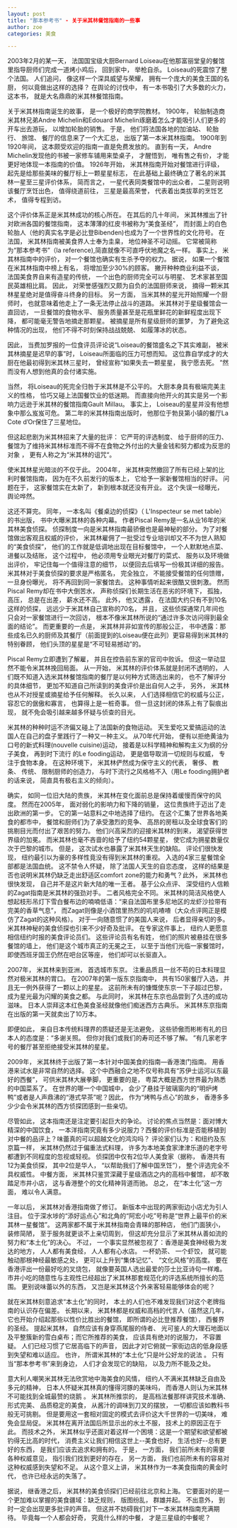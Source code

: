 ```yaml
---
layout: post
title: "那本参考书" - 关于米其林餐馆指南的一些事
author: zoe
categories: 美食

---
```


2003年2月的某一天， 法国国宝级大厨Bernard Loiseau在他那富丽堂皇的餐馆里指导厨师们完成一道烤小鸡后， 回到家中， 举枪自杀。 Loiseau的死震惊了整个法国。 人们追问， 像这样一个深具威望与荣耀， 拥有一个庞大的美食王国的名厨， 何以竟做出这样的选择？ 在舆论的讨伐中， 有一本书吸引了大多数的火力， 这本书， 就是大名鼎鼎的米其林餐馆指南。 

关于米其林指南诞生的故事， 是一个极好的商学院教材。 1900年， 轮胎制造商米其林兄弟Andre Michelin和Edouard Michelin琢磨着怎么才能吸引人们更多的开车出去游玩， 以增加轮胎的销售。 于是， 他们将法国各地的加油站、 轮胎行、 旅馆、 餐厅的信息来了一个大汇总， 出版了第一本米其林指南。 1900年到1920年间， 这本颇受欢迎的指南一直是免费发放的。 直到有一天， Andre Michelin发现他的书被一家修车铺用来垫桌子， 才醒悟到， 唯有售之有价， 才能更好地体现一本指南的价值。 1926年开始， 米其林指南开始对餐馆进行评级， 起先是给那些美味的餐厅标上一颗星星标志， 在此基础上最终确立了著名的米其林一星至三星评价体系， 简而言之， 一星代表同类餐馆中的出众者， 二星则说明该餐厅烹饪出色， 值得绕道前往， 三星是最高荣誉， 代表着出类拔萃的烹饪艺术， 值得专程到访。 

这个评价体系正是米其林成功的核心所在。 在其后的几十年间， 米其林推出了针对欧洲各国的餐馆指南， 这本薄薄的红皮书被称为“美食圣经”， 而封面上的白色轮胎人（他的真实名字是必比登Bibenden)也成为了一个世界性的文化符号。 在法国， 米其林指南被美食界人士奉为圭臬， 地位神圣不可动摇。 它常被简称为“那本参考书”（la reference),简直就像不可直呼伏地魔之名一样。 事实上， 米其林指南中的评价， 对一个餐馆也确实有生杀予夺的权力。 据说， 如果一个餐馆在米其林指南中榜上有名， 将增加至少30%的顾客。 撇开种种商业利益不谈， 法国美食界自来有造星的传统， 一个出色的厨师完全可以与明星、 艺术家甚至国民英雄相比肩。 因此， 对荣誉感强烈又颇为自负的法国厨师来说， 摘得一颗米其林星星绝对是值得奋斗终身的目标。 另一方面， 当米其林的星光开始照耀一个厨师时， 也就意味着他走上了一条无法停止战斗的道路。 米其林对于星级餐馆会一直回访， 一旦餐馆的食物水平、 服务质量甚至是花瓶里鲜花的新鲜程度出现下降， 都可能毫无警告地摘走那颗星。 被摘星是所有星级厨师的噩梦， 为了避免这种情况的出现， 他们不得不时刻保持战战兢兢、 如履薄冰的状态。  

因此， 当费加罗报的一位食评员评论说“Loiseau的餐馆盛名之下其实难副， 被米其林摘星是迟早的事”时， Loiseau所面临的压力可想而知。 这位靠自学成才的大厨在他最初得到米其林三星时， 曾经宣称“如果失去一颗星星， 我宁愿去死。 ”然而没有人想到他真的会付诸实施。 

当然， 将Loiseau的死完全归咎于米其林是不公平的。 大厨本身具有极端完美主义的性格， 恰巧又碰上法国餐饮业的低迷期。 而直接向他开火的其实是另一个影响力远逊于米其林的餐馆指南Gault Millau。 事实上， Loiseau的星星并没有他想象中那么岌岌可危。 第二年的米其林指南出版时， 他那位于勃艮第小镇的餐厅La Cote d’Or保住了三星地位。 

但这起悲剧为米其林招来了大量的批评： 它严苛的评选制度、 给于厨师的压力、 餐馆为了维持米其林标准而不得不在食物之外付出的大量金钱和努力都成为反思的对象 ， 更有人称之为“米其林的诅咒“。 

使米其林星光暗淡的不仅于此。 2004年， 米其林突然撤回了所有已经上架的比利时餐馆指南， 因为在不久前发行的版本上， 它给予一家新餐馆相当的好评。 问题在于， 这家餐馆实在太新了， 新到根本就还没有开业。 这个失误一经曝光， 舆论哗然。 
        
这还不算完。 同年， 一本名叫《餐桌边的侦探》（ L'Inspecteur se met table）的书出版， 书中大曝米其林的各种内幕。 作者Piscal Remy是一名从业16年的米其林美食侦探。 侦探制度一向是米其林指南最骄傲也是最神秘的部分。 为了对餐馆做出客观且权威的评价， 米其林雇佣了一批受过专业培训却又不不为世人熟知的“美食侦探”， 他们的工作就是低调地出现在目标餐馆中， 一个人默默地点菜、 进餐以及结账， 这个过程中， 他必须用专业眼光对餐厅的菜式、 服务以及环境做出评价， 牢记住每一个值得注意的细节， 以便回去后填写一份极其详细的报告。 米其林对于美食侦探的要求是严格匿名， 完全独立， 不能接受餐馆的任何馈赠， 一旦身份曝光， 将不再回到同一家餐馆去。 这种事情听起来很酷又很刺激。 然而Piscal Remy却在书中大倒苦水， 声称侦探们长期生活在恶劣的环境下， 孤独， 高压， 总是在出差， 薪水还不高。 此外， 他又透露， 在法国大约只有不到10名这样的侦探， 远远少于米其林自己宣称的70名， 并且， 这些侦探通常几年间也只会对一家餐馆进行一次回访， 根本不像米其林所说的“通过许多次访问得到最全面的结论”。 而更重要的一点是， 米其林并非如宣传的那般公正， 书中透露：那些成名已久的厨师及其餐厅（前面提到的Loiseau便在此列）更容易得到米其林的特别眷顾， 他们头顶的星星是“不可轻易撼动”的。 

Piscal Remy立即遭到了解雇， 并且在控告前东家的官司中败诉。 但这一举动显然不能令米其林挽回局面。 从一开始，  米其林的评价体系就是封闭不透明的， 人们既不知道入选米其林餐馆指南的餐厅是以何种方式筛选出来的， 也不了解评分的具体细节， 更加不知道自己所读到的美食评价是出自何人之手， 另外， 米其林也从不对授星或摘星给予任何解释。 长久以来， 人们选择相信它的权威与公正， 容忍它的倨傲和寡言， 也算得上是一桩奇事。 但一旦这封闭的体系上有了裂痕出现， 就不免会吸引越来越多怀疑与侦查的目光。 

米其林的种种时运不济偏又碰上了法国新的食物运动。 天生爱吃又爱搞运动的法国人在自己的盘子里践行了一种又一种主义。 从70年代开始， 便有以拒绝黄油为口号的新式料理(nouvelle cuisine)运动， 接着是以科学精神和解构主义为纲的分子美食， 再到时下流行 的Le fooding运动， 更是倡导取消一切规则与权威， 专注于食物本身。 在这种环境下， 米其林俨然成为保守主义的代表， 奢侈、 教条、 传统、 限制厨师的创造力， 与时下流行之风格格不入（用Le fooding拥护者的话来说， 简直具有极右主义的倾向）。 
 
确实， 如同一位旧大陆的贵族， 米其林在变化面前总是保持着缓慢而保守的风度。 然而在2005年， 面对弱化的影响力和下降的销量， 这位贵族终于迈出了走出欧洲的第一步。 
它的第一站意料之中地选择了纽约。 在这个汇集了世界各地美食的都市中， 餐馆和厨师们为了承受激烈的竞争、 高昂的房租以及全球食客们的挑剔目光而付出了艰苦的努力。 他们兴高采烈的迎接米其林的到来， 渴望获得世界级的加冕。 而米其林也毫不吝啬的给予了纽约54颗星星， 使它成为拥星数量仅次于巴黎的城市。 但是， 这次试水也暴露了米其林天生的缺陷。 评论们很快发现， 纽约最引以为豪的多样性竟没有得到米其林的重视。 入选的4家三星餐馆全部都是法国血统。 这不禁令人怀疑， 除了法国人天生的自恋态度， 这样的结果是否也说明米其林仍缺乏走出舒适区comfort zone的能力和勇气？此外， 米其林也很快发现， 自己并不是这片新大陆的唯一王者。 基于公众点评、 深受纽约人信赖的Zagat指南是米其林的强劲对手。 二者风格完全不同。 米其林的简洁风格使人想起枝形吊灯下雪白餐布边的喃喃低语：“来自法国布里多尼地区的龙虾沙拉带有完美的香草气息”， 而Zagat则像是小酒馆里热烈的叽叽喳喳（大众点评网正是模仿了Zagat的这种风格）。 对于一向随意惯了的美国人来说， 后者显得亲切的多。 米其林神秘的美食侦探也引来不少好奇及批评。 在专家这件事上， 纽约人更愿意相信纽约时报的美食评论员们。 这些评论员有名有姓， 他们的照片被悬挂在很多餐馆的墙上， 他们是这个城市真正的无冕之王， 以至于当他们光临一家餐馆时， 即使西班牙国王仍然在吧台区等座， 他们却可以长驱直入。  

2007年， 米其林来到亚洲， 首选城市东京。 注重品质且一丝不苟的日本料理显然对极米其林的胃口。 在2007年的第一版东京指南中， 共有150家餐厅入选， 并且无一例外获得了一颗以上的星星。 这前所未有的慷慨使东京一下子超过巴黎， 成为星光最为闪耀的美食之都。 与此同时， 米其林在东京也品尝到了久违的成功滋味。 日本人崇拜这本红色美食圣经就像他们痴迷西方古典乐。 米其林东京指南在出版的第一天就卖出了10万本。 

即便如此， 来自日本传统料理界的质疑还是无法避免， 这些骄傲而彬彬有礼的日本人的态度是：“多谢关照。 但你对我们或我们的寿司还不够了解。 ”有几家老字号的餐厅甚至拒绝接受米其林的星星。 

2009年， 米其林终于出版了第一本针对中国美食的指南—香港澳门指南。 用香港来试水是非常自然的选择。 这个中西融合之地不仅号称具有“苏伊士运河以东最好的西餐”， 可供米其林大展拳脚， 更重要的是， 粤菜大概是西方世界最为熟悉的中国菜系了。 在世界的哪一个中国城中， 会少了悬挂于玻璃窗内的“明炉烤鸭”或者是人声鼎沸的“港式早茶”呢？因此， 作为“烤鸭与点心”的故乡， 香港多多少少会令米其林的西方侦探团感到一些亲切。 

尽管如此， 这本指南还是注定要引起巨大的争论。 讨论的焦点当然是：面对博大精深的中国饮食， 一本洋指南究竟有多少说服力？西餐的评价标准是否能移植到对中餐的品评上？味蕾真的可以超越文化的鸿沟吗？ 评论家们认为：和纽约及东京篇一样， 米其林仍然过于偏重法式料理， 许多为本地美食家津津乐道的老字号都遭到不同程度的忽视或轻视。 侦探团中仅有2位华人美食家（据称， 香港共有12为美食侦探， 其中2位是华人， “以帮助我们了解中国烹饪”）， 整个评选完全不具权威性。 中餐方面， 米其林只鉴赏深藏于星级酒店之内的高档中餐馆， 却不敢踏足市井小店， 这与香港整个的文化精神背道而驰。 总之， 在“本土化”这一方面， 难以令人满意。 

一年以后， 米其林对香港指南做了修订。 新版本中出现的两家街边小店尤为引人注目。 位于深水埗的“添好运点心”和北角的“阿宏小吃”号称是“世界上最平价的米其林一星餐馆”。 这两家都不属于米其林指南会青睐的那种店， 他们门面狭小， 装修简陋， 至于服务就更谈不上亲切周到， 但这却充分显示了米其林从善如流的努力和“本土化”的决心。 不过， 一个事实显然被忽视了：香港是美食神经极为发达的地方， 人人都有美食经， 人人都有心水店。  一杯奶茶、 一个虾饺， 就可能触动那根神经最敏感之处， 更可以上升到“集体记忆”、 “文化风格”的高度。 要在香港评出一份最好吃的叉烧包， 就像要英国人选出最爱的莎士比亚诗句一样难。 市井小吃的随意性与主观性已经超出了米其林那套规范化的评选系统所擅长的范围。 更别说味蕾以外的东西， 又岂是米其林这个外来客轻易能够体会的呢？

就在米其林刻意追求“本土化”的同时， 本土的人们也不难发现我们对这个老牌指南的认识存在偏差。 长期以来， 米其林都是权威和高档的代言人（虽然这几年， 它也开始介绍起那些以性价比胜出的餐馆， 即所谓的必比登推荐餐馆），  西餐界的圣经。 提起米其林， 自然应该有身穿燕尾服的侍者、 光可鉴人的大理石地面以及平整簇新的雪白桌布；而它所推荐的美食， 应该具有绝对的说服力， 不容置疑。 人们已经习惯了它居高临下的声音， 因此才对它俯就一家街边店的低身段感到失望和难以适应。 也许， 所谓米其林的“本土化”只是叶公好龙的说法 。 只有当“那本参考书”来到身边， 人们才会发现它的缺陷， 以及力所不能及之处。 

意大利人嘲笑米其林无法欣赏地中海美食的风情， 纽约人不满米其林缺乏自由及多元的精神， 日本人怀疑米其林真的懂得河豚的美味吗， 而香港人则认为米其林不可能找到全城最赞的烧鹅 。 米其林所推崇的， 是高档法餐那样讲究技术准确、 形式完美、 品质稳定的美食， 从酱汁的调味到刀叉的摆放， 一切都应该如教科书般无可挑剔。 但是要用这一套相对固定的模式去评价这大千世界的一切美味， 难免会显局促。 米其林在离开法国后所显示出的水土不服， 技术上的原因正在于此。 而技术之外， 米其林似乎还面对着这样一个困境：这是一个期望和欲望都被钓得无比高的时代， 消费主义让我们相信这世上--美食也好， 生活也好--总有更好的东西， 是我们应该去追求和拥有的。 于是， 一方面， 我们前所未有的需要各种权威意见， 指引我们找到更好的存在， 另一方面， 我们也前所未有的容易对这种权威感到失望和不足。 从这个意义上讲， 米其林作为一本美食指南的黄金时代， 也许已经永远的失落了。 

据说， 继香港之后， 米其林的美食侦探们已经前往北京和上海。 它要面对的是一个更加难以掌握的美食疆域：缺乏规则， 版图纷乱， 群雄并起。 不出意外， 到时一定会出现更多批评的声音。 但这并不妨碍我们对下一本米其林指南充满期待。 毕竟每一个人都会好奇， 究竟什么样的中餐， 才是三星级的中餐呢？

